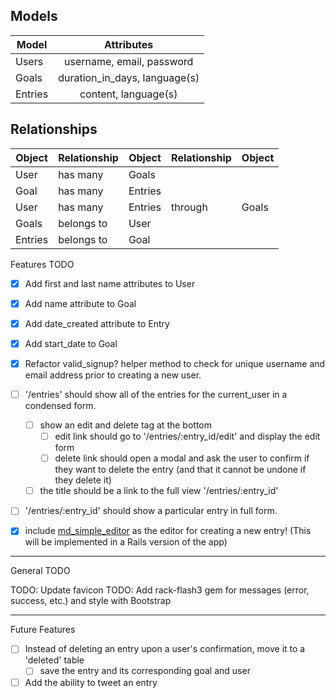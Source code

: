 ## Models
|Model		|Attributes										|
|---------|:---------------------------:|
|Users		|username, email, password		|
|Goals		|duration_in_days, language(s)|
|Entries	|content, language(s)					|


## Relationships
|Object		|Relationship	|Object		|Relationship	|Object	|
|---------|-------------|---------|-------------|-------|
|User			|has many			|Goals		|							|				|
|Goal			|has many			|Entries	|							|				|
|User			|has many			|Entries	|through			|Goals	|
|Goals		|belongs to		|User			|							|				|
|Entries	|belongs to 	|Goal			|							|				|


Features TODO
- [x] Add first and last name attributes to User
- [x] Add name attribute to Goal
- [x] Add date_created attribute to Entry
- [x] Add start_date to Goal
- [x] Refactor valid_signup? helper method to check for unique username and email address prior to creating a new user.
- [ ] '/entries' should show all of the entries for the current_user in a condensed form.
	- [ ] show an edit and delete tag at the bottom
		- [ ] edit link should go to '/entries/:entry_id/edit' and display the edit form
		- [ ] delete link should open a modal and ask the user to confirm if they want to delete the entry (and that it cannot be undone if they delete it)
	- [ ] the title should be a link to the full view '/entries/:entry_id'
- [ ] '/entries/:entry_id' should show a particular entry in full form.
- [x] include [md_simple_editor](https://github.com/rderoldan1/md_simple_editor) as the editor for creating a new entry! (This will be implemented in a Rails version of the app)



---
General TODO

TODO: Update favicon
TODO: Add rack-flash3 gem for messages (error, success, etc.) and style with Bootstrap


---
Future Features
- [ ] Instead of deleting an entry upon a user's confirmation, move it to a 'deleted' table
	- [ ] save the entry and its corresponding goal and user
- [ ] Add the ability to tweet an entry
